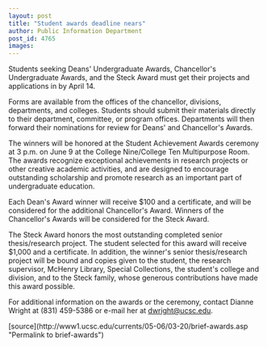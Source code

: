 ```yaml
---
layout: post
title: "Student awards deadline nears"
author: Public Information Department
post_id: 4765
images:
---
```


<a name="content" id="content"></a>
<p>
  Students seeking Deans' Undergraduate Awards, Chancellor's Undergraduate Awards, and the Steck Award must get their projects and applications in by April 14.
</p>
<p>
  Forms are available from the offices of the chancellor, divisions, departments, and colleges. Students should submit their materials directly to their department, committee, or program offices. Departments will then forward their nominations for review for Deans' and Chancellor's Awards.
</p>
<p>
  The winners will be honored at the Student Achievement Awards ceremony at 3 p.m. on June 9 at the College Nine/College Ten Multipurpose Room. The awards recognize exceptional achievements in research projects or other creative academic activities, and are designed to encourage outstanding scholarship and promote research as an important part of undergraduate education.
</p>
<p>
  Each Dean's Award winner will receive $100 and a certificate, and will be considered for the additional Chancellor's Award. Winners of the Chancellor's Awards will be considered for the Steck Award.
</p>
<p>
  The Steck Award honors the most outstanding completed senior thesis/research project. The student selected for this award will receive $1,000 and a certificate. In addition, the winner's senior thesis/research project will be bound and copies given to the student, the research supervisor, McHenry Library, Special Collections, the student's college and division, and to the Steck family, whose generous contributions have made this award possible.
</p>
<p>
  For additional information on the awards or the ceremony, contact Dianne Wright at (831) 459-5386 or e-mail her at <a href="mailto:dwright@ucsc.edu">dwright@ucsc.edu</a>.
</p>
[source](http://www1.ucsc.edu/currents/05-06/03-20/brief-awards.asp "Permalink to brief-awards")
